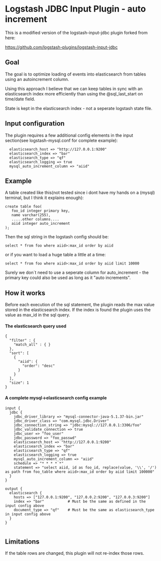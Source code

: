 # Logstash JDBC Input Plugin - auto increment
This is a modified version of the logstash-input-jdbc plugin forked from here:

https://github.com/logstash-plugins/logstash-input-jdbc

## Goal
The goal is to optimize loading of events into elasticsearch from tables using an autoincrement column.

Using this approach I believe that we can keep tables in sync with an elasticsearch index more efficiently than using the @sql_last_start on time/date field.

State is kept in the elasticsearch index - not a seperate logstash state file.

## Input configuration
The plugin requires a few additional config elements in the input section(see logstash-mysql.conf for complete example):
```
  elasticsearch_host => "http://127.0.0.1:9200"
  elasticsearch_index => "bar"
  elasticsearch_type => "qf"
  elasticsearch_logging => true
  mysql_auto_increment_column => "aiid"
```
  
## Example

A table created like this(not tested since i dont have my hands on a (mysql) terminal, but I think it explains enough):
```
create table foo(
   foo_id integer primary key,
   name varchar(255),
   .....other columns....
   aiid integer auto_increment
);
```
Then the sql string in the logstash config should be:
```
select * from foo where aiid>:max_id order by aiid
```
or if you want to load a huge table a little at a time:
```
select * from foo where aiid>:max_id order by aiid limit 10000
```
Surely we don´t need to use a seperate column for auto_increment - the primary key could also be used as long as it "auto increments".

## How it works
Before each execution of the sql statement, the plugin reads the max value stored in the elasticsearch index.
If the index is found the plugin uses the value as max_id in the sql query.

#### The elasticsearch query used

```
{
  "filter" : {
    "match_all" : { }
  },
  "sort": [
    {
      "aiid": {
        "order": "desc"
      }
    }
  ],
  "size": 1
}
```



#### A complete mysql->elasticsearch config example
```
input {
  jdbc {
    jdbc_driver_library => "mysql-connector-java-5.1.37-bin.jar"
    jdbc_driver_class => "com.mysql.jdbc.Driver"
    jdbc_connection_string => "jdbc:mysql://127.0.0.1:3306/foo"
    jdbc_validate_connection => true
    jdbc_user => "foo_user"
    jdbc_password => "foo_passwd"
    elasticsearch_host => "http://127.0.0.1:9200"
    elasticsearch_index => "bar"
    elasticsearch_type => "qf"
    elasticsearch_logging => true
    mysql_auto_increment_column => "aiid"
    schedule => "* * * * *"
    statement => "select aiid, id as foo_id, replace(value, '\\', '/') as path from foo_table where aiid>:max_id order by aiid limit 100000"
  }
}

output {
  elasticsearch {
    hosts => ["127.0.0.1:9200", "127.0.0.2:9200", "127.0.0.3:9200"]
    index => "bar"           # Must be the same as defined in the input config above
    document_type => "qf"    # Must be the same as elasticsearch_type in input config above
  }
}


```
## Limitations
If the table rows are changed, this plugin will not re-index those rows.

